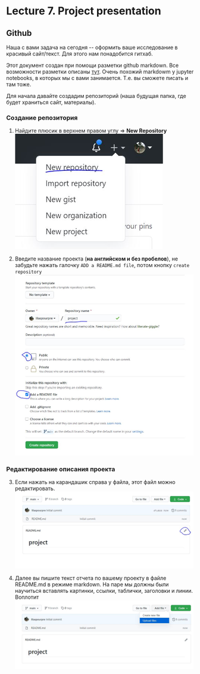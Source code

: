 # Lecture 7. Project presentation

## Github

Наша с вами задача на сегодня -- оформить ваше исследование в красивый сайт/текст. Для этого нам понадобится гитхаб.

Этот документ создан при помощи разметки github markdown. Все возможности разметки описаны [тут](https://guides.github.com/features/mastering-markdown/). 
Очень похожий markdowm у jupyter notebooks, в которых мы с вами занимается. Т.е. вы сможете писать и там тоже.

Для начала давайте создадим репозиторий (наша будущая папка, где будет храниться сайт, материалы).

### Создание репозитория

1. Найдите плюсик в верхнем правом углу => **New Repository**
![](img/01.JPG)

2. Введите название проекта (**на английском и без пробелов**), не забудьте нажать галочку `ADD a README.md file`, потом кнопку `create repository`
![](img/02.JPG)

### Редактирование описания проекта

3. Если нажать на карандашик справа у файла, этот файл можно редактировать. 
![](img/03.JPG)

4. Далее вы пишите текст отчета по вашему проекту в файле README.md в режиме markdown. На паре мы должны были научиться вставлять картинки, ссылки, таблички, заголовки и линии.
Воплотит
![](img/04.JPG)
